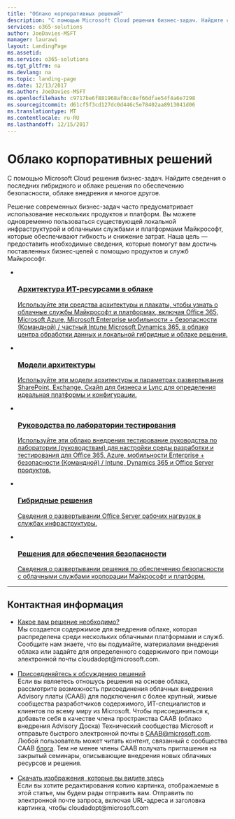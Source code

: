 ```yaml
---
title: "Облако корпоративных решений"
description: "С помощью Microsoft Cloud решения бизнес-задач. Найдите сведения о последних гибридного и облаке решения по обеспечению безопасности, облаке внедрения и многое другое."
services: o365-solutions
author: JoeDavies-MSFT
manager: laurawi
layout: LandingPage
ms.assetid: 
ms.service: o365-solutions
ms.tgt_pltfrm: na
ms.devlang: na
ms.topic: landing-page
ms.date: 12/13/2017
ms.author: JoeDavies-MSFT
ms.openlocfilehash: c9717be6f881968af0cc8ef66dfae54f4a6e7298
ms.sourcegitcommit: d61cf5f3cd127dc0d446c5e78402aa8913041d06
ms.translationtype: MT
ms.contentlocale: ru-RU
ms.lasthandoff: 12/15/2017
---
```

<h1>Облако корпоративных решений</h1>
<p>С помощью Microsoft Cloud решения бизнес-задач. Найдите сведения о последних гибридного и облаке решения по обеспечению безопасности, облаке внедрения и многое другое.</p>
<p>Решение современных бизнес-задач часто предусматривает использование нескольких продуктов и платформ. Вы можете одновременно пользоваться существующей локальной инфраструктурой и облачными службами и платформами Майкрософт, которые обеспечивают гибкость и снижение затрат. Наша цель — предоставить необходимые сведения, которые помогут вам достичь поставленных бизнес-целей с помощью продуктов и служб Майкрософт.</p>
<ul class="cardsF panelContent">
    <li>
        <a href="/office365/enterprise/microsoft-cloud-it-architecture-resources">
        <div class="cardSize">
            <div class="cardPadding">
                <div class="card">
                    <div class="cardImageOuter">
                        <div class="cardImage">
                            <img src="https://docs.microsoft.com/en-us/media/common/i_cloud_it_architecture.svg" alt="" />
                        </div>
                    </div>
                    <div class="cardText">
                        <h3>Архитектура ИТ-ресурсами в облаке</h3>
                <p>Используйте эти средства архитектуры и плакаты, чтобы узнать о облачные службы Майкрософт и платформах, включая Office 365, Microsoft Azure, Microsoft Enterprise мобильности + безопасности (Командной) / частный Intune Microsoft Dynamics 365, в облаке центра обработки данных и локальной гибридные и облаке решения.</p>
                    </div>
                </div>
            </div>
        </div>
        </a>
    </li> 
    <li>
        <a href="/office365/enterprise/architectural-models-for-sharepoint-exchange-skype-for-business-and-lync">
        <div class="cardSize">
            <div class="cardPadding">
                <div class="card">
                    <div class="cardImageOuter">
                        <div class="cardImage">
                            <img src="https://docs.microsoft.com/media/common/i_architecture.svg" alt="" />
                        </div>
                    </div>
                    <div class="cardText">
                        <h3>Модели архитектуры</h3>
                <p>Используйте эти модели архитектуры и параметрах развертывания SharePoint, Exchange, Скайп для бизнеса и Lync для определения идеальная платформы и конфигурации.</p>
                    </div>
                </div>
            </div>
        </div>
        </a>
    </li>
    <li>
        <a href="/office365/enterprise/cloud-adoption-test-lab-guides-tlgs">
        <div class="cardSize">
            <div class="cardPadding">
                <div class="card">
                    <div class="cardImageOuter">
                        <div class="cardImage">
                            <img src="https://docs.microsoft.com/media/common/i_test.svg" alt="" />
                        </div>
                    </div>
                    <div class="cardText">
                        <h3>Руководства по лаборатории тестирования</h3>
                <p>Используйте эти облако внедрения тестирование руководства по лаборатории (руководствам) для настройки среды разработки и тестирования для Office 365, Azure, мобильности Enterprise + безопасности (Командной) / Intune, Dynamics 365 и Office Server продуктов.</p>
                    </div>
                </div>
            </div>
        </div>
        </a>
    </li>
    <li>
        <a href="/office365/enterprise/hybrid-solutions">
        <div class="cardSize">
            <div class="cardPadding">
                <div class="card">
                    <div class="cardImageOuter">
                        <div class="cardImage">
                            <img src="https://docs.microsoft.com/en-us/media/common/i_hybrid.svg" alt="" />
                        </div>
                    </div>
                    <div class="cardText">
                        <h3>Гибридные решения</h3>
                <p>Сведения о развертывании Office Server рабочих нагрузок в службах инфраструктуры.</p>
                    </div>
                </div>
            </div>
        </div>
        </a>
    </li>
    <li>
        <a href="/office365/enterprise/security-solutions">
        <div class="cardSize">
            <div class="cardPadding">
                <div class="card">
                    <div class="cardImageOuter">
                        <div class="cardImage">
                            <img src="https://docs.microsoft.com/media/common/i_cloud-security.svg" alt="" />
                        </div>
                    </div>
                    <div class="cardText">
                        <h3>Решения для обеспечения безопасности</h3>
                <p>Сведения о развертывании решения по обеспечению безопасности с облачными службами корпорации Майкрософт и платформ.</p>
                    </div>
                </div>
            </div>
        </div>
        </a>
    </li>
</ul>

---

<h2>Контактная информация</h2>
<ul>
    <li><a href="mailto:cloudadopt@microsoft.com?Subject=[Cloud%20Adoption%20Content%20Feedback]:%20">Какое вам решение необходимо?</a><br>Мы создается содержимое для внедрения облаке, которая распределена среди нескольких облачными платформами и служб. Сообщите нам знаете, что вы подумайте, материалами внедрения облака или задайте для определенного содержимого при помощи электронной почты cloudadopt@microsoft.com.</li><br>
    <li><a href="https://aka.ms/caab">Присоединяйтесь к обсуждению решений</a><br>Если вы являетесь отношусь решения на основе облака, рассмотрите возможность присоединения облачных внедрения Advisory платы (CAAB) для подключения с более крупный, живые сообщества разработчиков содержимого, ИТ-специалистов и клиентов по всему миру из Microsoft. Чтобы присоединиться к, добавьте себя в качестве члена пространства CAAB (облако внедрения Advisory Доска) Технический сообщества Microsoft и отправьте быстрого электронной почты в <a href="mailto:caab@microsoft.com?Subject=I%20just%20joined%20the%20Cloud%20Adoption%20Advisory%20Board!">CAAB@microsoft.com</a>. Любой пользователь может читать контент, связанный с сообщества CAAB <a href="https://blogs.technet.com/b/solutions_advisory_board/">блога</a>. Тем не менее члены CAAB получать приглашения на закрытый семинары, описывающие внедрения новых облачных ресурсов и решения.</li><br>
    <li><a href="mailto:cloudadopt@microsoft.com?subject=[Art%20Request]:%20">Скачать изображения, которые вы видите здесь</a><br>Если вы хотите редактирования копию картинка, отображаемые в этой статье, мы будем рады отправить вам. Отправить по электронной почте запроса, включая URL-адреса и заголовка картинка, чтобы cloudadopt@microsoft.com</li>
</ul>